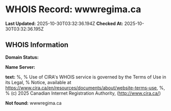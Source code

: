 # WHOIS Record: wwwregima.ca

**Last Updated:** 2025-10-30T03:32:36.194Z
**Checked At:** 2025-10-30T03:32:36.195Z

## WHOIS Information

**Domain Status:** 

**Name Server:** 

**text:** %, % Use of CIRA's WHOIS service is governed by the Terms of Use in its Legal, % Notice, available at https://www.cira.ca/en/resources/documents/about/website-terms-use, %, % (c) 2025 Canadian Internet Registration Authority, (http://www.cira.ca/)

**Not found:** wwwregima.ca


